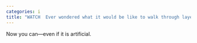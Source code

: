 ```yaml
---
categories: i
title: "WATCH  Ever wondered what it would be like to walk through layers of cake"
---
```

Now you can—even if it is artificial.